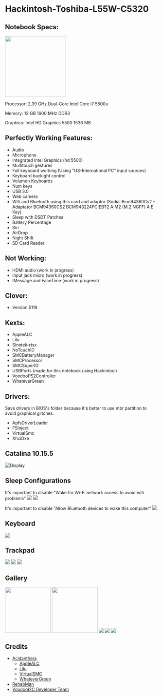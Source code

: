 # Hackintosh-Toshiba-L55W-C5320

## Notebook Specs:
<img src="images/image.png" width="200">

Processor: 2,39 GHz Dual-Core Intel Core i7 5500u

Memory: 12 GB 1600 MHz DDR3

Graphics: Intel HD Graphics 5500 1536 MB


## Perfectly Working Features:

- Audio
- Microphone
- Integrated Intel Graphics (hd 5500)
- Multitouch gestures
- Full keyboard working (Using "US-International PC" input sources)
- Keyboard backight control
- Volumen Keyboards
- Num keys
- USB 3.0
- Web camera
- Wifi and Bluetooth using this card and adaptor (Sodial Bcm94360Cs2 - Adaptator BCM94360CS2 BCM943224PCIEBT2 A M2 (M.2 NGFF) A E Key)
- Sleep with DSDT Patches
- Battery Percentage
- Siri
- AirDrop
- Night Shift
- SD Card Reader


## Not Working:

- HDMI audio (work in progress)
- Input jack micro (work in progress)
- IMessage and FaceTime (work in progress)
    
## Clover:
- Version 5119    
 
## Kexts:

- AppleALC
- Lilu
- Sinetek-rtsx
- NoTouchID
- SMCBatteryManager
- SMCProcessor
- SMCSuperIO
- USBPorts (made for this notebook using Hackintool)
- VoodooPS2Controller
- WhateverGreen

## Drivers:
Save drivers in BIOS's folder because it's better to use mbr partition to avoid graphical glitches.

- ApfsDriverLoader
- FSInject
- VirtualSmc
- XhciDxe

## Catalina 10.15.5

![Display](images/Screen_Shot.png)

## Sleep Configurations

It's important to disable "Wake for Wi-Fi network access to avoid wifi problems"
<img src="images/energy1.png">
<img src="images/energy2.png">

It's important to disable "Allow Bluetooth devices to wake this computer"
<img src="images/energy3.png">

## Keyboard 
<img src="images/keyboard.png">

## Trackpad 
<img src="images/trackpad_1.png">
<img src="images/trackpad_2.png">
<img src="images/trackpad_3.png">

## Gallery
<img src="https://ae01.alicdn.com/kf/Udeb369199cb14cf492d7283287dda7d0q.jpg" width='150'>
<img src="https://ae01.alicdn.com/kf/U2684e4e6b2fe4fd1b88d39f3a8e919f8B.jpg" width='150'>

<img src="images/memory.png">
<img src="images/usb.png">
<img src="images/graphics.png">

## Credits

- [Acidanthera](https://github.com/acidanthera)
  - [AppleALC](https://github.com/acidanthera/AppleALC)
  - [Lilu](https://github.com/acidanthera/Lilu)
  - [VirtualSMC](https://github.com/acidanthera/VirtualSMC)
  - [WhateverGreen](https://github.com/acidanthera/WhateverGreen)
- [RehabMan](https://github.com/RehabMan)
- [VoodooI2C Developer Team](https://voodooi2c.github.io/#Credits%20and%20Acknowledgments/Credits%20and%20Acknowledgments)

